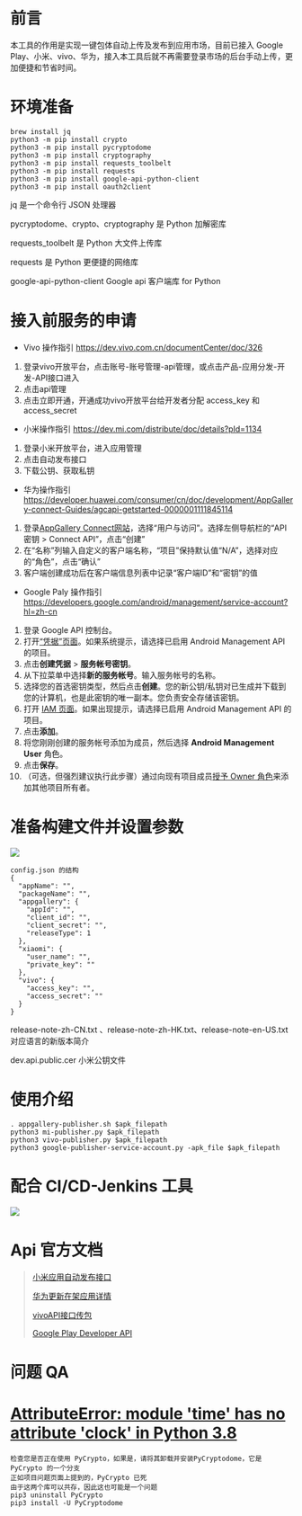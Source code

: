 # 前言

本工具的作用是实现一键包体自动上传及发布到应用市场，目前已接入 Google Play、小米、vivo、华为，接入本工具后就不再需要登录市场的后台手动上传，更加便捷和节省时间。

# 环境准备

```
brew install jq
python3 -m pip install crypto
python3 -m pip install pycryptodome
python3 -m pip install cryptography
python3 -m pip install requests_toolbelt
python3 -m pip install requests
python3 -m pip install google-api-python-client
python3 -m pip install oauth2client
```

jq 是一个命令行 JSON 处理器

pycryptodome、crypto、cryptography 是 Python 加解密库

requests_toolbelt 是 Python 大文件上传库

requests 是 Python 更便捷的网络库

google-api-python-client Google api 客户端库 for Python

# 接入前服务的申请

-   Vivo 操作指引 https://dev.vivo.com.cn/documentCenter/doc/326

1.  登录vivo开放平台，点击账号-账号管理-api管理，或点击产品-应用分发-开发-API接口进入
1.  点击api管理
1.  点击立即开通，开通成功vivo开放平台给开发者分配 access_key 和 access_secret

  


-   小米操作指引 https://dev.mi.com/distribute/doc/details?pId=1134

1.  登录小米开放平台，进入应用管理
1.  点击自动发布接口
1.  下载公钥、获取私钥

  


-   华为操作指引 https://developer.huawei.com/consumer/cn/doc/development/AppGallery-connect-Guides/agcapi-getstarted-0000001111845114

1.  登录[AppGallery Connect网站](https://developer.huawei.com/consumer/cn/service/josp/agc/index.html)，选择“用户与访问”。选择左侧导航栏的“API密钥 > Connect API”，点击“创建”
1.  在“名称”列输入自定义的客户端名称，“项目”保持默认值“N/A”，选择对应的“角色”，点击“确认”
1.  客户端创建成功后在客户端信息列表中记录“客户端ID”和“密钥”的值

  


-   Google Paly 操作指引 https://developers.google.com/android/management/service-account?hl=zh-cn

1.  登录 Google API 控制台。
1.  打开[“凭据”页面](https://console.developers.google.com/project/_/apiui/credential?hl=zh-cn)。如果系统提示，请选择已启用 Android Management API 的项目。
1.  点击**创建凭据** > **服务帐号密钥**。
1.  从下拉菜单中选择**新的服务帐号**。输入服务帐号的名称。
1.  选择您的首选密钥类型，然后点击**创建**。您的新公钥/私钥对已生成并下载到您的计算机，也是此密钥的唯一副本。您负责安全存储该密钥。
1.  打开 [IAM 页面](https://console.developers.google.com/iam-admin/iam?hl=zh-cn)。如果出现提示，请选择已启用 Android Management API 的项目。
1.  点击**添加**。
1.  将您刚刚创建的服务帐号添加为成员，然后选择 **Android Management User** 角色。
1.  点击**保存**。
1.  （可选，但强烈建议执行此步骤）通过向现有项目成员[授予 Owner 角色](https://cloud.google.com/iam/docs/managing-policies?hl=zh-cn#access_control_via_console)来添加其他项目所有者。

# 准备构建文件并设置参数

![](https://p3-juejin.byteimg.com/tos-cn-i-k3u1fbpfcp/5a8cf1ed5d49445390f7b02fdc96908b~tplv-k3u1fbpfcp-jj-mark:0:0:0:0:q75.image#?w=1166&h=490&s=102657&e=png&b=3c4042)

```
config.json 的结构
{
  "appName": "",
  "packageName": "",
  "appgallery": {
    "appId": "",
    "client_id": "",
    "client_secret": "",
    "releaseType": 1
  },
  "xiaomi": {
    "user_name": "",
    "private_key": ""
  },
  "vivo": {
    "access_key": "",
    "access_secret": ""
  }
}
```

release-note-zh-CN.txt 、release-note-zh-HK.txt、release-note-en-US.txt 对应语言的新版本简介

dev.api.public.cer 小米公钥文件

# 使用介绍

```
. appgallery-publisher.sh $apk_filepath
python3 mi-publisher.py $apk_filepath
python3 vivo-publisher.py $apk_filepath
python3 google-publisher-service-account.py -apk_file $apk_filepath
```

# 配合 CI/CD-Jenkins 工具

![](https://p3-juejin.byteimg.com/tos-cn-i-k3u1fbpfcp/27816dd10f0448bcadb793d47b618cc5~tplv-k3u1fbpfcp-jj-mark:0:0:0:0:q75.image#?w=1514&h=1538&s=176461&e=png&b=ffffff)

# Api 官方文档

> [小米应用自动发布接口](https://dev.mi.com/distribute/doc/details?pId=1134)
>
> [华为更新在架应用详情](https://developer.huawei.com/consumer/cn/doc/development/AppGallery-connect-Guides/agcapi-updateappinfo-0000001158245317)
>
> [vivoAPI接口传包](https://dev.vivo.com.cn/documentCenter/doc/327)
>
> [Google Play Developer API](https://developers.google.com/android-publisher?hl=zh-cn)

# 问题 QA

# [AttributeError: module 'time' has no attribute 'clock' in Python 3.8](https://stackoverflow.com/questions/58569361/attributeerror-module-time-has-no-attribute-clock-in-python-3-8)

```
检查您是否正在使用 PyCrypto，如果是，请将其卸载并安装PyCryptodome，它是 PyCrypto 的一个分支
正如项目问题页面上提到的，PyCrypto 已死
由于这两个库可以共存，因此这也可能是一个问题
pip3 uninstall PyCrypto
pip3 install -U PyCryptodome
```
